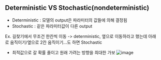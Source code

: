 ## Deterministic VS Stochastic(nondeterministic)
* Deterministic : 모델의 output은 파라미터의 값들에 의해 결정됨
* Stochastic : 같은 파라미터값이 다른 output 

Ex. 길찾기에서 무조건 한칸씩 이동 -> deterministic, 옆으로 이동하라고 했는데 아래로 움직이기/옆으로 2칸 움직이기...도 하면 Stochastic

* 최적값으로 갈 확률 줄이고 원래 가려는 방향을 최대한 가보
![image](https://user-images.githubusercontent.com/63588046/222022357-ebcfc3e6-f27d-4dda-bdf1-7c57757283e4.png)
